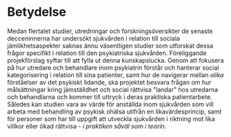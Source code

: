 # Betydelse

Medan flertalet studier, utredningar och forskningsöversikter de senaste decceninnerna har undersökt sjukvården i relation till sociala jämlikhetsaspekter saknas ännu väsentligen studier som utforskat dessa frågor specifikt i relation till den psykiatriska sjukvården. Föreliggande projekförslag syftar till att fylla ut denna kunskapslucka. Genom att fokusera på hur utredare och behandlare inom psykiatrin förstår och hanterar social kategorisering i relation till sina patienter, samt hur de navigerar mellan *olika* förståelser av det psykiskt lidande, ska projektet besvara frågan om hur målsättningar kring jämställdhet och social rättvisa "landar" hos utredarna och behandlarna och kommer till uttryck i deras praktiska patientarbete. Således kan studien vara av värde för anställda inom sjukvården som vill arbeta med behandling av psykisk ohälsa utifrån en likavärdesprincip, samt för personer som har till uppgift att utveckla sjukvården i riktning mot lika villkor eller ökad rättvisa - *i praktiken såväl som i teorin*.

